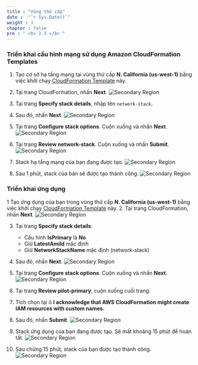 ```yaml
---
title : "Vùng thứ cấp"
date :  "`r Sys.Date()`" 
weight : 3 
chapter : false
pre : " <b> 2.3 </b> "
---
```

### Triển khai cấu hình mạng sử dụng Amazon CloudFormation Templates
1. Tạo cơ sở hạ tầng mạng tại vùng thứ cấp **N. California (us-west-1)** bằng việc khởi chạy [CloudFormation Template](https://us-west-1.console.aws.amazon.com/cloudformation/home?region=us-west-1#/stacks/create/template?stackName=network-stack&templateURL=https://ws-assets-prod-iad-r-pdx-f3b3f9f1a7d6a3d0.s3.us-west-2.amazonaws.com/6b7a41c6-3cae-45f2-bf2c-72c64b55d920/NetworkStack.yaml) này.
2. Tại trang CloudFormation, nhấn **Next**.
![Secondary Region](../../../images/2.preparation/2.3.secondaryregion/2.3.1secondaryregion.png?width=90pc)


3. Tại trang **Specify stack details**, nhập tên ```network-stack```.
4. Sau đó, nhấn **Next**.
![Secondary Region](../../../images/2.preparation/2.3.secondaryregion/2.3.2secondaryregion.png?width=90pc)

5. Tại trang **Configure stack options**. Cuộn xuống và nhấn **Next**.
![Secondary Region](../../../images/2.preparation/2.3.secondaryregion/2.3.3secondaryregion.png?width=90pc)

6. Tại trang **Review network-stack**. Cuộn xuống và nhấn **Submit**.
![Secondary Region](../../../images/2.preparation/2.3.secondaryregion/2.3.4secondaryregion.png?width=90pc)

7. Stack hạ tầng mạng của bạn đang được tạo.
![Secondary Region](../../../images/2.preparation/2.3.secondaryregion/2.3.5secondaryregion.png?width=89pc)

8. Sau 1 phút, stack của bán sẽ được tạo thành công.
![Secondary Region](../../../images/2.preparation/2.3.secondaryregion/2.3.6secondaryregion.png?width=89pc)

### Triển khai ứng dụng
1 Tạo ứng dụng của bạn trong vùng thứ cấp **N. California (us-west-1)** bằng việc khởi chạy [CloudFormation Template](https://us-west-1.console.aws.amazon.com/cloudformation/home?region=us-west-1#/stacks/create/template?stackName=pilot-secondary&templateURL=https://ws-assets-prod-iad-r-pdx-f3b3f9f1a7d6a3d0.s3.us-west-2.amazonaws.com/6b7a41c6-3cae-45f2-bf2c-72c64b55d920/PilotLight.yaml) này.
2. Tại trang CloudFormation, nhấn **Next**.
![Secondary Region](../../../images/2.preparation/2.3.secondaryregion/2.3.7secondaryregion.png?width=90pc)

3. Tại trang **Specify stack details**:
    + Cấu hình **IsPrimary** là **No**
    + Giữ **LatestAmiId** mặc định
    + Giữ **NetworkStackName** mặc định (network-stack)

4. Sau đó, nhấn **Next**.
![Secondary Region](../../../images/2.preparation/2.3.secondaryregion/2.3.8secondaryregion.png?width=90pc)

5. Tại trang **Configure stack options**. Cuộn xuống và nhấn **Next**.
![Secondary Region](../../../images/2.preparation/2.3.secondaryregion/2.3.9secondaryregion.png?width=90pc)

6. Tại trang **Review pilot-primary**, cuộn xuống cuối trang.
7. Tích chọn tại ô **I acknowledge that AWS CloudFormation might create IAM resources with custom names.**
8. Sau đó, nhấn **Submit**.
![Secondary Region](../../../images/2.preparation/2.3.secondaryregion/2.3.10secondaryregion.png?width=90pc)

9. Stack ứng dụng của bạn đang được tạo. Sẽ mất khoảng 15 phút để hoàn tất.
![Secondary Region](../../../images/2.preparation/2.3.secondaryregion/2.3.11secondaryregion.png?width=90pc)

10. Sau chừng 15 phút, stack của bạn được tạo thành công.
![Secondary Region](../../../images/2.preparation/2.3.secondaryregion/2.3.12secondaryregion.png?width=90pc)
